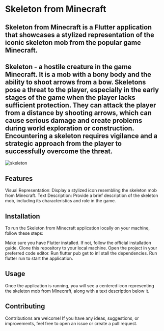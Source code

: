 # Skeleton from Minecraft

Skeleton from Minecraft is a Flutter application that showcases a stylized representation of the iconic skeleton mob from the popular game Minecraft. 
----------------------------------
Skeleton - a hostile creature in the game Minecraft. It is a mob with a bony body and the ability to shoot arrows from a bow. Skeletons pose a threat to the player, especially in the early stages of the game when the player lacks sufficient protection. They can attack the player from a distance by shooting arrows, which can cause serious damage and create problems during world exploration or construction. Encountering a skeleton requires vigilance and a strategic approach from the player to successfully overcome the threat.
----------------------------------                                                                        
![skeleton](https://github.com/alina-west/flutter_hw3/assets/144222854/96936f9f-8029-4b8a-b0b1-e0f501a2a44d)


## Features
Visual Representation: Display a stylized icon resembling the skeleton mob from Minecraft.
Text Description: Provide a brief description of the skeleton mob, including its characteristics and role in the game.

## Installation
To run the Skeleton from Minecraft application locally on your machine, follow these steps:

Make sure you have Flutter installed. If not, follow the official installation guide.
Clone this repository to your local machine.
Open the project in your preferred code editor.
Run flutter pub get to in!
stall the dependencies.
Run flutter run to start the application.
## Usage
Once the application is running, you will see a centered icon representing the skeleton mob from Minecraft, along with a text description below it.


## Contributing
Contributions are welcome! If you have any ideas, suggestions, or improvements, feel free to open an issue or create a pull request.




